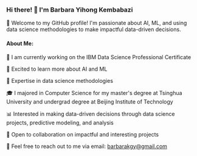 
### Hi there! 👋 I'm Barbara Yihong Kembabazi

🚀 Welcome to my GitHub profile! I'm passionate about AI, ML, and using data science methodologies to make impactful data-driven decisions.

#### About Me:

🔭 I am currently working on the IBM Data Science Professional Certificate

🌱 Excited to learn more about AI and ML

💼 Expertise in data science methodologies

🎓 I majored in Computer Science for my master's degree at Tsinghua University and undergrad degree at Beijing Institute of Technology

📊 Interested in making data-driven decisions through data science projects, predictive modeling, and analysis
  
🤝 Open to collaboration on impactful and interesting projects
  
📧 Feel free to reach out to me via email: barbarakgy@gmail.com

<!--
**Bkgyihong1/Bkgyihong1** is a ✨ _special_ ✨ repository because its `README.md` (this file) appears on your GitHub profile.

Here are some ideas to get you started:

- 🔭 I’m currently working on ...
- 🌱 I’m currently learning ...
- 👯 I’m looking to collaborate on ...
- 🤔 I’m looking for help with ...
- 💬 Ask me about ...
- 📫 How to reach me: ...
- 😄 Pronouns: ...
- ⚡ Fun fact: ...
-->
